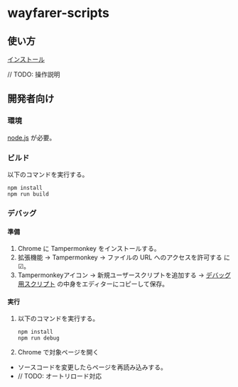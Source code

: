# wayfarer-scripts

## 使い方

[インストール](/raw/master/wayfarer-lifelog.user.js)

// TODO: 操作説明

## 開発者向け

### 環境

[node.js](https://nodejs.org/ja/) が必要。

### ビルド

以下のコマンドを実行する。

```shell
npm install
npm run build
```

### デバッグ

#### 準備

1. Chrome に Tampermonkey をインストールする。
1. 拡張機能 → Tampermonkey → ファイルの URL へのアクセスを許可する に ☑。
1. Tampermonkeyアイコン → 新規ユーザースクリプトを追加する → [デバッグ用スクリプト](/wrapper_script_in_tampermonkey.user.js) の中身をエディターにコピーして保存。

#### 実行

1. 以下のコマンドを実行する。

    ```shell
    npm install
    npm run debug
    ```

1. Chrome で対象ページを開く

- ソースコードを変更したらページを再読み込みする。
- // TODO: オートリロード対応
